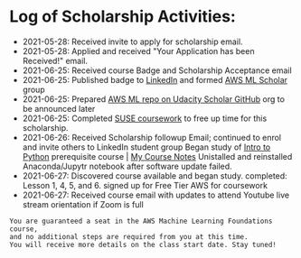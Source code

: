 # Log of Scholarship Activities:

* 2021-05-28: Received invite to apply for scholarship email. 
* 2021-05-28: Applied and received "Your Application has been Received!" email.
* 2021-06-25: Received course Badge and Scholarship Acceptance email 
* 2021-06-25: Published badge to [LinkedIn](https://www.linkedin.com/posts/eo4wellness_udacityawsscholars-poweredbyaws-activity-6814247109550764032-SF7U) and formed [AWS ML Scholar](https://www.linkedin.com/groups/12545753/) group
* 2021-06-25: Prepared [AWS ML repo on Udacity Scholar GitHub](https://github.com/UdacityScholars/AWS-ML-Scholars) org to be announced later
* 2021-06-25: Completed [SUSE coursework](https://github.com/EO4wellness/leary-leerie/tree/master/SUSE%20Scholarship) to free up time for this scholarship.  
* 2021-06-26: Received Scholarship followup Email; 
   continued to enrol and invite others to LinkedIn student group 
   Began study of [Intro to Python](https://www.udacity.com/course/introduction-to-python--ud1110) prerequisite course | [My Course Notes](https://github.com/EO4wellness/leary-leerie/tree/master/Intro-to-Python)
   Unistalled and reinstalled Anaconda/Jupytr notebook 
   after software update failed. 
* 2021-06-27: Discovered course available and began study. 
   completed: Lesson 1, 4, 5, and 6. 
   signed up for Free Tier AWS for coursework
* 2021-06-27: Received course email with updates to attend Youtube live stream 
   orientation if Zoom is full 
```
You are guaranteed a seat in the AWS Machine Learning Foundations course, 
and no additional steps are required from you at this time. 
You will receive more details on the class start date. Stay tuned!
```
